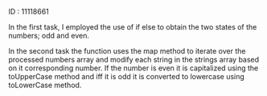 ID : 11118661

In the first task, I employed the use of if else to obtain the two states of the numbers; odd and even.

In the second task the function uses the map method to iterate over the processed numbers array and modify each string in the strings array based on it corresponding number.
If the number is even it is capitalized using the toUpperCase method and iff it is odd it is converted to lowercase using toLowerCase method.

